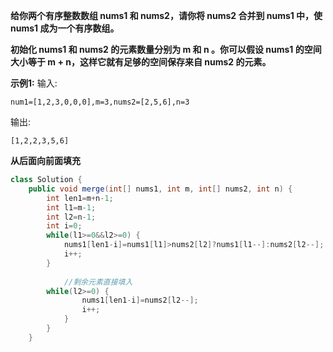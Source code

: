 **给你两个有序整数数组 nums1 和 nums2，请你将 nums2 合并到 nums1 中，使 nums1 成为一个有序数组。**

**初始化 nums1 和 nums2 的元素数量分别为 m 和 n 。你可以假设 nums1 的空间大小等于 m + n，这样它就有足够的空间保存来自 nums2 的元素。**

**示例1:**
输入:
```
num1=[1,2,3,0,0,0],m=3,nums2=[2,5,6],n=3
```
输出:
```
[1,2,2,3,5,6]
```

**从后面向前面填充**

```java
class Solution {
    public void merge(int[] nums1, int m, int[] nums2, int n) {
        int len1=m+n-1;
        int l1=m-1;
        int l2=n-1;
        int i=0;
        while(l1>=0&&l2>=0) {
            nums1[len1-i]=nums1[l1]>nums2[l2]?nums1[l1--]:nums2[l2--];
            i++;
        }
        
            //剩余元素直接填入
        while(l2>=0) {
                nums1[len1-i]=nums2[l2--];
                i++;
            }
        }
    }
```
